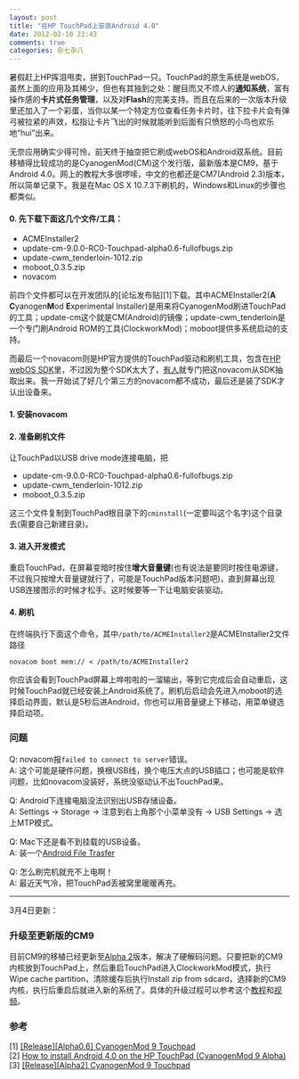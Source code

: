 ```yaml
---
layout: post
title: "在HP TouchPad上安装Android 4.0"
date: 2012-02-10 22:43
comments: true
categories: 杂七杂八
---
```

暑假赶上HP挥泪甩卖，拼到TouchPad一只。TouchPad的原生系统是webOS，虽然上面的应用及其稀少，但也有其独到之处：醒目而又不烦人的**通知系统**，富有操作感的**卡片式任务管理**，以及对**Flash**的完美支持。而且在后来的一次版本升级里还加入了一个彩蛋，当你以某一个特定方位查看任务卡片时，往下拉卡片会有弹弓被拉紧的声效，松指让卡片飞出的时候就能听到后面有只愤怒的小鸟也欢乐地“hui”出来。

无奈应用确实少得可怜，前天终于抽空把它刷成webOS和Android双系统。目前移植得比较成功的是CyanogenMod(CM)这个发行版，最新版本是CM9，基于Android 4.0。网上的教程大多很啰嗦，中文的也都还是CM7(Android 2.3)版本，所以简单记录下。我是在Mac OS X 10.7.3下刷机的，Windows和Linux的步骤也都类似。

#### 0. 先下载下面这几个文件/工具：
* ACMEInstaller2  
* update-cm-9.0.0-RC0-Touchpad-alpha0.6-fullofbugs.zip  
* update-cwm_tenderloin-1012.zip  
* moboot_0.3.5.zip  
* novacom

前四个文件都可以在开发团队的[论坛发布贴][1]下载。其中ACMEInstaller2(**A** **C**yanogen**M**od **E**xperimental Installer)是用来将CyanogenMod刷进TouchPad的工具；update-cm这个就是CM(Android)的镜像；update-cwm_tenderloin是一个专门刷Android ROM的工具(ClockworkMod)；moboot提供多系统启动的支持。

而最后一个novacom则是HP官方提供的TouchPad驱动和刷机工具，包含在[HP webOS SDK](https://developer.palm.com/content/resources/develop/sdk_pdk_download.html)里，不过因为整个SDK太大了，[有人](http://code.google.com/p/universal-novacom-installer/downloads/list)就专门把这novacom从SDK抽取出来。我一开始试了好几个第三方的novacom都不成功，最后还是装了SDK才认出设备来。

#### 1. 安装novacom

#### 2. 准备刷机文件  
让TouchPad以USB drive mode连接电脑，把

* update-cm-9.0.0-RC0-Touchpad-alpha0.6-fullofbugs.zip  
* update-cwm_tenderloin-1012.zip  
* moboot_0.3.5.zip

这三个文件复制到TouchPad根目录下的`cminstall`(一定要叫这个名字)这个目录去(需要自己新建目录)。

#### 3. 进入开发模式  
重启TouchPad，在屏幕变暗时按住**增大音量键**(也有说法是要同时按住电源键，不过我只按增大音量键就行了，可能是TouchPad版本问题吧)，直到屏幕出现USB连接图示的时候才松手。这时候要等一下让电脑安装驱动。

#### 4. 刷机  
在终端执行下面这个命令，其中`/path/to/ACMEInstaller2`是ACMEInstaller2文件路径

```
novacom boot mem:// < /path/to/ACMEInstaller2
```

你应该会看到TouchPad屏幕上哗啦啦的一溜输出，等到它完成后会自动重启，这时候TouchPad就已经安装上Android系统了。刷机后启动会先进入moboot的选择启动界面，默认是5秒后进Android，你也可以用音量键上下移动，用菜单键选择启动项。

### 问题

Q: novacom报`failed to connect to server`错误。  
A: 这个可能是硬件问题，换根USB线，换个电压大点的USB插口；也可能是软件问题，比如novacom没装好，系统没驱动认不出TouchPad来。

Q: Android下连接电脑没法识别出USB存储设备。  
A: Settings -> Storage -> 注意到右上角那个小菜单没有 -> USB Settings -> 选上MTP模式。

Q: Mac下还是看不到挂载的USB设备。  
A: 装一个[Android File Trasfer](http://www.android.com/filetransfer)

Q: 怎么刷完机就充不上电啊！  
A: 最近天气冷，把TouchPad丢被窝里暖暖再充。

---
3月4日更新：  
### 升级至更新版的CM9
目前CM9的移植已经更新至[Alpha 2][cm9-2]版本，解决了硬解码问题。只要把新的CM9内核放到TouchPad上，然后重启TouchPad进入ClockworkMod模式，执行Wipe cache partition，清除缓存后执行Install zip from sdcard，选择新的CM9内核，执行后重启后就进入新的系统了。具体的升级过程可以参考这个[教程][upgrade]和[视频][upgrade-video]。

### 参考  
[1] [[Release][Alpha0.6] CyanogenMod 9 Touchpad][cm9-0.6]  
[2] [How to install Android 4.0 on the HP TouchPad (CyanogenMod 9 Alpha)][how-to]  
[3] [[Release][Alpha2] CyanogenMod 9 Touchpad][cm9-2]


[cm9-0.6]: http://rootzwiki.com/topic/15509-releasealpha06-cyanogenmod-9-touchpad/ "[Release][Alpha0.6] CyanogenMod 9 Touchpad"
[how-to]: http://liliputing.com/2012/01/how-to-install-android-4-0-on-the-hp-touchpad-cyanogenmod-9-alpha.html
  "How to install Android 4.0 on the HP TouchPad (CyanogenMod 9 Alpha)"
[cm9-2]: http://rootzwiki.com/topic/18843-releasealpha2-cyanogenmod-9-touchpad/ "[Release][Alpha2] CyanogenMod 9 Touchpad"
[upgrade]: http://wiki.cyanogenmod.com/wiki/HP_Touchpad:_Full_Update_Guide "HP Touchpad: Full Update Guide"
[upgrade-video]: http://www.youtube.com/watch?v=i34DePhXvnE "Install ICS Cyanogenmod CM9 Android on the HP Touchpad"
